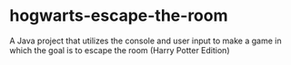 # hogwarts-escape-the-room
A Java project that utilizes the console and user input to make a game in which the goal is to escape the room (Harry Potter Edition)
